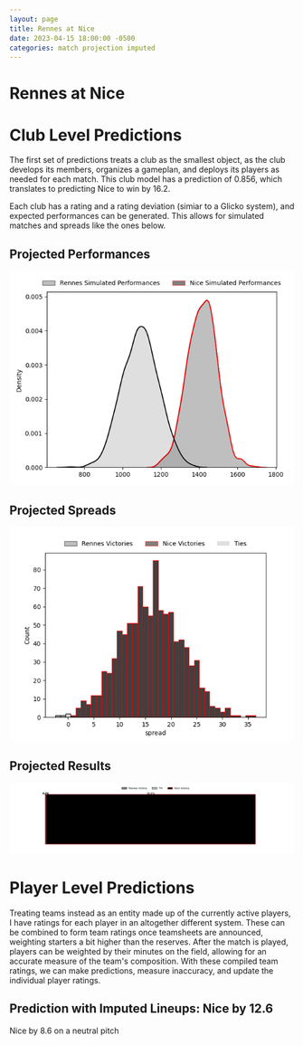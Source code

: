 ```yaml
---  
layout: page  
title: Rennes at Nice  
date: 2023-04-15 18:00:00 -0500  
categories: match projection imputed  
---
```

# Rennes at Nice

# Club Level Predictions


The first set of predictions treats a club as the smallest object, as the club develops its members, organizes a gameplan, and deploys its players as needed for each match. This club model has a prediction of 0.856, which translates to predicting Nice to win by 16.2.

Each club has a rating and a rating deviation (simiar to a Glicko system), and expected performances can be generated. This allows for simulated matches and spreads like the ones below.
## Projected Performances


![Projected Performances](plots/performances_2023-04-15-Nice-Rennes.png)
## Projected Spreads


![Projected Spreads](plots/spreads_2023-04-15-Nice-Rennes.png)
## Projected Results


![Projected Results](plots/resultbar_2023-04-15-Nice-Rennes.png)
# Player Level Predictions


Treating teams instead as an entity made up of the currently active players, I have ratings for each player in an altogether different system. These can be combined to form team ratings once teamsheets are announced, weighting starters a bit higher than the reserves. After the match is played, players can be weighted by their minutes on the field, allowing for an accurate measure of the team's composition. With these compiled team ratings, we can make predictions, measure inaccuracy, and update the individual player ratings.
## Prediction with Imputed Lineups: Nice by 12.6


Nice by 8.6 on a neutral pitch

